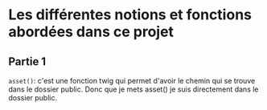 # Les différentes notions et fonctions abordées dans ce projet

## Partie 1

`asset()`: c'est une fonction twig qui permet d'avoir le chemin qui se trouve dans le dossier public. Donc que je mets asset() je suis directement dans le dossier public.